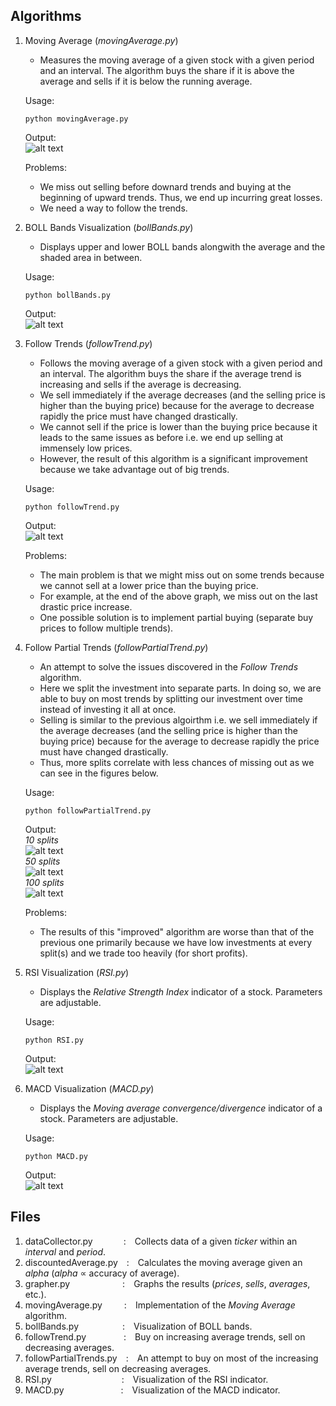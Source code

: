 ## Algorithms
1. Moving Average (*movingAverage.py*)
   
   * Measures the moving average of a given stock with a given period and an interval.
   The algorithm buys the share if it is above the average and sells if it is below the running average.  
   
   Usage:
   ```
   python movingAverage.py
   ```
   
   Output:  
   ![alt text](https://github.com/rp247/Naive-Trade/blob/main/Working/Demos/movingAverage.gif)  
   
   Problems:
   * We miss out selling before downard trends and buying at the beginning of upward trends.
   Thus, we end up incurring great losses.
   * We need a way to follow the trends.
   
2. BOLL Bands Visualization (*bollBands.py*)
   
   * Displays upper and lower BOLL bands alongwith the average and the shaded area in between.  
   
   Usage:
   ```
   python bollBands.py
   ```
   
   Output:   
   ![alt text](https://github.com/rp247/Naive-Trade/blob/main/Working/Demos/BOLLBands.png) 
   
3. Follow Trends (*followTrend.py*)
   
   * Follows the moving average of a given stock with a given period and an interval.
   The algorithm buys the share if the average trend is increasing and sells if the average is decreasing.  
   * We sell immediately if the average decreases (and the selling price is higher than the buying price)
   because for the average to decrease rapidly the price must have changed drastically.
   * We cannot sell if the price is lower than the buying price because it leads to the same issues as before
   i.e. we end up selling at immensely low prices.
   * However, the result of this algorithm is a significant improvement because we take advantage out of big trends.
   
   Usage:
   ```
   python followTrend.py
   ```
   
   Output:  
   ![alt text](https://github.com/rp247/Naive-Trade/blob/main/Working/Demos/FollowTrends.png)  
   
   Problems:
   * The main problem is that we might miss out on some trends because we cannot sell at a lower price than the
   buying price.
   * For example, at the end of the above graph, we miss out on the last drastic price increase.
   * One possible solution is to implement partial buying (separate buy prices to follow multiple trends).
     
4. Follow Partial Trends (*followPartialTrend.py*)
   
   * An attempt to solve the issues discovered in the *Follow Trends* algorithm.
   * Here we split the investment into separate parts. In doing so, we are able to buy on most trends by splitting our
   investment over time instead of investing it all at once.
   * Selling is similar to the previous algoirthm i.e. we sell immediately if the average decreases (and the selling price is higher than the buying price)
   because for the average to decrease rapidly the price must have changed drastically.
   * Thus, more splits correlate with less chances of missing out as we can see in the figures below.
   
   Usage:
   ```
   python followPartialTrend.py
   ```
   
   Output:  
   *10 splits*  
   ![alt text](https://github.com/rp247/Naive-Trade/blob/main/Working/Demos/FollowPartialTrends10.png)  
   *50 splits*  
   ![alt text](https://github.com/rp247/Naive-Trade/blob/main/Working/Demos/FollowPartialTrends50.png)  
   *100 splits*  
   ![alt text](https://github.com/rp247/Naive-Trade/blob/main/Working/Demos/FollowPartialTrends100.png)  
   
   Problems:
   * The results of this "improved" algorithm are worse than that of the previous one primarily because
   we have low investments at every split(s) and we trade too heavily (for short profits).
   
5. RSI Visualization (*RSI.py*)
   
   * Displays the *Relative Strength Index* indicator of a stock. Parameters are adjustable.  
   
   Usage:
   ```
   python RSI.py
   ```
   
   Output:   
   ![alt text]() 
   
6. MACD Visualization (*MACD.py*)
   
   * Displays the *Moving average convergence/divergence* indicator of a stock. Parameters are adjustable.  
   
   Usage:
   ```
   python MACD.py
   ```
   
   Output:   
   ![alt text]()
   
## Files
1. dataCollector.py&emsp;&emsp;&emsp;&ensp;:&emsp;Collects data of a given *ticker* within an *interval* and *period*. 
2. discountedAverage.py&emsp;:&emsp;Calculates the moving average given an *alpha* (*alpha* ∝ accuracy of average). 
3. grapher.py&emsp;&emsp;&emsp;&emsp;&emsp;&emsp;:&emsp;Graphs the results (*prices*, *sells*, *averages*, etc.).
4. movingAverage.py&emsp;&emsp;&ensp;:&emsp;Implementation of the *Moving Average* algorithm.
5. bollBands.py&emsp;&emsp;&emsp;&emsp;&emsp;:&emsp;Visualization of BOLL bands.
6. followTrend.py&emsp;&emsp;&emsp;&emsp;&nbsp;:&emsp;Buy on increasing average trends, sell on decreasing averages.
7. followPartialTrends.py&emsp;:&emsp;An attempt to buy on most of the increasing average trends, sell on decreasing averages.
8. RSI.py&ensp;&emsp;&emsp;&emsp;&emsp;&emsp;&emsp;&emsp;&ensp;:&emsp;Visualization of the RSI indicator.
9. MACD.py&emsp;&emsp;&emsp;&emsp;&emsp;&emsp;&ensp;:&emsp;Visualization of the MACD indicator.
